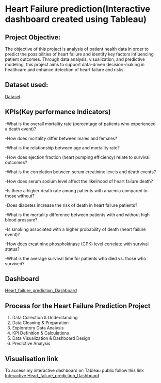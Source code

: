 # Heart Failure prediction(Interactive dashboard created using Tableau)
## Project Objective:
The objective of this project is analysis of patient health data in order to predict the possibilities of heart failure and identify key factors influencing patient outcomes. Through data analysis, visualization, and predictive modeling, this project aims to support data-driven decision-making in healthcare and enhance detection of heart failure and risks.

## Dataset used:
<a href="https://www.kaggle.com/datasets/andrewmvd/heart-failure-clinical-data" target="_blank">Dataset</a>

## KPIs(Key performance Indicators)
-What is the overall mortality rate (percentage of patients who experienced a death event)?

-How does mortality differ between males and females?

-What is the relationship between age and mortality rate?

-How does ejection fraction (heart pumping efficiency) relate to survival outcomes?

-What is the correlation between serum creatinine levels and death events?

-How does serum sodium level affect the likelihood of heart failure death?

-Is there a higher death rate among patients with anaemia compared to those without?

-Does diabetes increase the risk of death in heart failure patients?

-What is the mortality difference between patients with and without high blood pressure?

-Is smoking associated with a higher probability of death (heart failure event)?

-How does creatinine phosphokinase (CPK) level correlate with survival status?

-What is the average survival time for patients who died vs. those who survived?

## Dashboard
<a href="https://github.com/HlobisileZulu/Heart_Failure_Prediction/blob/main/Heart_failure_prediction_Dashboard.twb" target="_blank">Heart_failure_prediction_Dashboard</a>

## Process for the Heart Failure Prediction Project

1. Data Collection & Understanding
2. Data Cleaning & Preparation
3. Exploratory Data Analysis 
4. KPI Definition & Calculations
5. Data Visualization & Dashboard Design
6. Predictive Analysis

## Visualisation link
To access my interactive dashboard on Tableau public follow this link <a href="https://public.tableau.com/app/profile/hlobisile.zulu/viz/Heart_failure_prediction_Dashboard/Dashboard1">Interactive Heart_failure_prediction_Dashboard</a>

